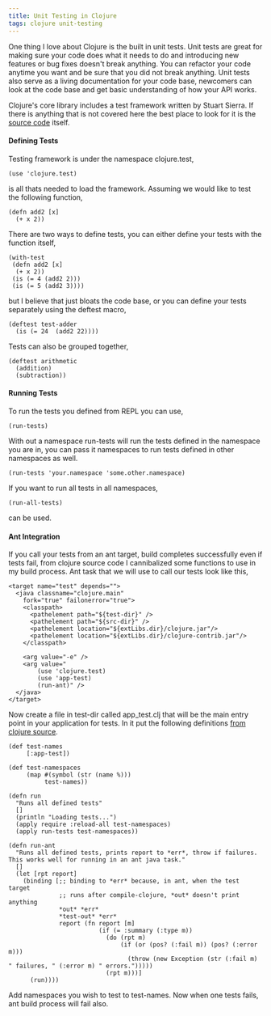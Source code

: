 ```yaml
---
title: Unit Testing in Clojure
tags: clojure unit-testing
---
```


One thing I love about Clojure is the built in unit tests. Unit tests
are great for making sure your code does what it needs to do and
introducing new features or bug fixes doesn't break anything. You can
refactor your code anytime you want and be sure that you did not break
anything. Unit tests also serve as a living documentation for your code
base, newcomers can look at the code base and get basic understanding of
how your API works.


Clojure's core library includes a test framework written by Stuart
Sierra. If there is anything that is not covered here the best place to
look for it is the [source
code](http://github.com/richhickey/clojure/blob/master/src/clj/clojure/test.clj)
itself.


#### Defining Tests

Testing framework is under the namespace clojure.test,

    (use 'clojure.test)

is all thats needed to load the framework. Assuming we would like to
test the following function,

    (defn add2 [x] 
      (+ x 2)) 

There are two ways to define tests, you can either define your tests
with the function itself,

    (with-test
     (defn add2 [x] 
      (+ x 2))
     (is (= 4 (add2 2)))
     (is (= 5 (add2 3))))

but I believe that just bloats the code base, or you can define your
tests separately using the deftest macro,

    (deftest test-adder
      (is (= 24  (add2 22))))

Tests can also be grouped together,

    (deftest arithmetic
      (addition)
      (subtraction))

#### Running Tests

To run the tests you defined from REPL you can use,

    (run-tests)

With out a namespace run-tests will run the tests defined in the
namespace you are in, you can pass it namespaces to run tests defined in
other namespaces as well.

    (run-tests 'your.namespace 'some.other.namespace)

If you want to run all tests in all namespaces,

    (run-all-tests)

can be used.

#### Ant Integration

If you call your tests from an ant target, build completes successfully
even if tests fail, from clojure source code I cannibalized some
functions to use in my build process. Ant task that we will use to call
our tests look like this,

    <target name="test" depends="">
      <java classname="clojure.main" 
	    fork="true" failonerror="true">  
        <classpath>
          <pathelement path="${test-dir}" />
          <pathelement path="${src-dir}" />
          <pathelement location="${extLibs.dir}/clojure.jar"/>
          <pathelement location="${extLibs.dir}/clojure-contrib.jar"/>
        </classpath>

        <arg value="-e" />
        <arg value="
		    (use 'clojure.test)
		    (use 'app-test)
		    (run-ant)" />
      </java>  
    </target>

Now create a file in test-dir called app_test.clj that will be the main
entry point in your application for tests. In it put the following
definitions [from clojure
source](http://github.com/richhickey/clojure/blob/abca86ea023080fd4ceed24b9887a653a56722eb/test/clojure/test_clojure.clj).

    (def test-names
         [:app-test])
 
    (def test-namespaces
         (map #(symbol (str (name %)))
              test-names))
 
    (defn run
      "Runs all defined tests"
      []
      (println "Loading tests...")
      (apply require :reload-all test-namespaces)
      (apply run-tests test-namespaces))
 
    (defn run-ant
      "Runs all defined tests, prints report to *err*, throw if failures. This works well for running in an ant java task."
      []
      (let [rpt report]
        (binding [;; binding to *err* because, in ant, when the test target
                  ;; runs after compile-clojure, *out* doesn't print anything
                  *out* *err*
                  *test-out* *err*
                  report (fn report [m]
                             (if (= :summary (:type m))
                               (do (rpt m)
                                   (if (or (pos? (:fail m)) (pos? (:error m)))
                                     (throw (new Exception (str (:fail m) " failures, " (:error m) " errors.")))))
                               (rpt m)))]
          (run))))

Add namespaces you wish to test to test-names. Now when one tests fails,
ant build process will fail also.



